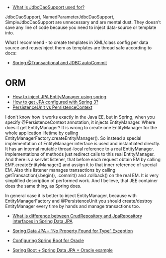 * [What is JdbcDaoSupport used for?](http://stackoverflow.com/questions/21519940/what-is-jdbcdaosupport-used-for/)

JdbcDaoSupport, NamedParameterJdbcDaoSupport, SimpleJdbcDaoSupport are unnecessary and are mental dust. They doesn't save any line of code because you need to inject data-source or template into.

What I recommend - to create templates in XML/class config per data source and reuse/inject them as templates are thread safe according to docs:

* [Spring @Transactional and JDBC autoCommit](http://stackoverflow.com/questions/16301315/spring-transactional-and-jdbc-autocommit)

# ORM
* [How to inject JPA EntityManager using spring](http://stackoverflow.com/questions/2421339/how-to-inject-jpa-entitymanager-using-spring)
* [How to get JPA configured with Spring 3?](http://stackoverflow.com/questions/5373035/how-to-get-jpa-configured-with-spring-3/)
* [PersistenceUnit vs PersistenceContext](http://stackoverflow.com/questions/21038706/persistenceunit-vs-persistencecontext)

I don't know how it works exactly in the Java EE, but in Spring, when you specify @PersistenceContext annotation, it injects EntityManager. Where does it get EntityManager? It is wrong to create one EntityManager for the whole application lifetime by calling EntityManagerFactory.createEntityManager(). So instead a special implementation of EntityManager interface is used and instantiated directly. It has an internal mutable thread-local reference to a real EntityManager. Implementations of methods just redirect calls to this real EntityManager. And there is a servlet listener, that before each request obtain EM by calling EMF.createEntityManager() and assign it to that inner reference of special EM. Also this listener manages transactions by calling getTransaction().begin(), .commit() and .rollback() on the real EM. It is very simplified description of performed work. And I believe, that JEE container does the same thing, as Spring does.

In general case it is better to inject EntityManager, because with EntityManagerFactory and @PersistenceUnit you should create/destroy EntityManager every time by hands and manage transactions too.

* [What is difference between CrudRepository and JpaRepository interfaces in Spring Data JPA](http://stackoverflow.com/questions/14014086/what-is-difference-between-crudrepository-and-jparepository-interfaces-in-spring)
* [Spring Data JPA - “No Property Found for Type” Exception](http://stackoverflow.com/questions/19583540/spring-data-jpa-no-property-found-for-type-exception)

* [Configuring Spring Boot for Oracle](https://springframework.guru/configuring-spring-boot-for-oracle/)
* [Spring Boot + Spring Data JPA + Oracle example](https://www.mkyong.com/spring-boot/spring-boot-spring-data-jpa-oracle-example/)